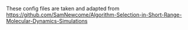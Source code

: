 These config files are taken and adapted from https://github.com/SamNewcome/Algorithm-Selection-in-Short-Range-Molecular-Dynamics-Simulations
